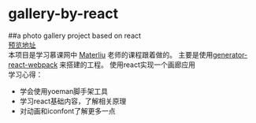 # gallery-by-react
##a photo gallery project based on react 
<br />
[预览地址](http://pennnn.github.io/gallery-by-react/)<br />
本项目是学习慕课网中 [Materliu](https://github.com/materliu) 老师的课程跟着做的。
主要是使用[generator-react-webpack](https://github.com/newtriks/generator-react-webpack) 来搭建的工程。
使用react实现一个画廊应用<br />
学习心得：
*   学会使用yoeman脚手架工具
*   学习react基础内容，了解相关原理
*   对动画和iconfont了解更多一点
